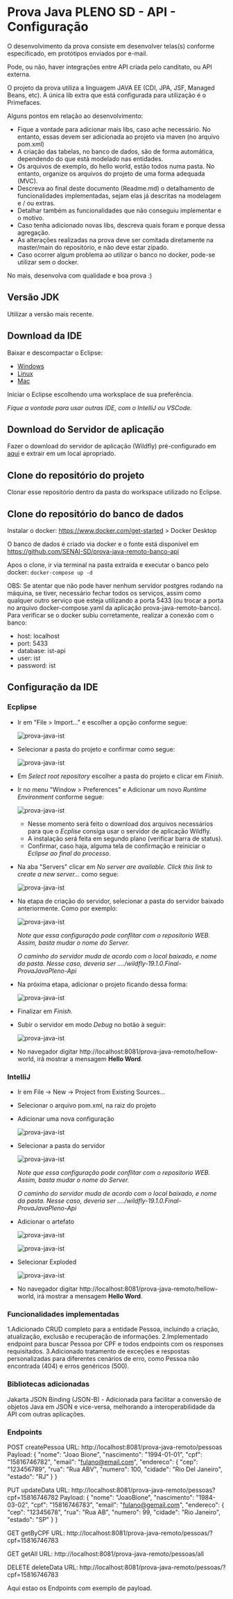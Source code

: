 # Prova Java PLENO SD - API - Configuração

O desenvolvimento da prova consiste em desenvolver telas(s) conforme especificado, em protótipos enviados por e-mail.

Pode, ou não, haver integrações entre API criada pelo canditato, ou API externa. 

O projeto da prova utiliza a linguagem JAVA EE (CDI, JPA, JSF, Managed Beans, etc).
A única lib extra que está configurada para utilização é o Primefaces.

Alguns pontos em relação ao desenvolvimento: 
- Fique a vontade para adicionar mais libs, caso ache necessário. No entanto, essas devem ser adicionada ao projeto via maven (no arquivo pom.xml)
- A criação das tabelas, no banco de dados, são de forma automática, dependendo do que está modelado nas entidades. 
- Os arquivos de exemplo, do hello world, estão todos numa pasta. No entanto, organize os arquivos do projeto de uma forma adequada (MVC).
- Descreva ao final deste documento (Readme.md) o detalhamento de funcionalidades implementadas, sejam elas já descritas na modelagem e / ou extras.
- Detalhar também as funcionalidades que não conseguiu implementar e o motivo.
- Caso tenha adicionado novas libs, descreva quais foram e porque dessa agregação.
- As alterações realizadas na prova deve ser comitada diretamente na master/main do repositório, e não deve estar zipado.
- Caso ocorrer algum problema ao utilizar o banco no docker, pode-se utilizar sem o docker.

No mais, desenvolva com qualidade e boa prova :)
## Versão JDK

Utilizar a versão mais recente.

## Download da IDE

Baixar e descompactar o Eclipse:

- [Windows][eclipse-windows]
- [Linux][eclipse-linux]
- [Mac][eclipse-mac]

Iniciar o Eclipse escolhendo uma worksplace de sua preferência.

*Fique a vontade para usar outras IDE, com o IntelliJ ou VSCode.*

## Download do Servidor de aplicação 

Fazer o download do servidor de aplicação (Wildfly) pré-configurado em [aqui][wildfly-link] e extrair em um local apropriado.

## Clone do repositório do projeto

Clonar esse repositório dentro da pasta do workspace utilizado no Eclipse.

## Clone do repositório do banco de dados

Instalar o docker: https://www.docker.com/get-started > Docker Desktop

O banco de dados é criado via docker e o fonte está disponível em https://github.com/SENAI-SD/prova-java-remoto-banco-api

Apos o clone, ir via terminal na pasta extraida e executar o banco pelo docker: `docker-compose up -d`

OBS: Se atentar que não pode haver nenhum servidor postgres rodando na máquina, se tiver, necessário fechar todos os serviços, assim como
qualquer outro serviço que esteja utilizando a porta 5433 (ou trocar a porta no arquivo docker-compose.yaml da aplicação prova-java-remoto-banco). Para verificar se o docker subiu corretamente, realizar a conexão com o banco:
- host: localhost
- port: 5433
- database: ist-api
- user: ist
- password: ist

## Configuração da IDE

### Ecplipse

- Ir em "File > Import..." e escolher a opção conforme segue:

  ![prova-java-ist](src/main/resources/img/app-starter/import-project.png)

- Selecionar a pasta do projeto e confirmar como segue:

  ![prova-java-ist](src/main/resources/img/app-starter/import-project-confirmation.png)

- Em *Select root repository* escolher a pasta do projeto e clicar em *Finish*.
- Ir no menu "Window > Preferences" e Adicionar um novo *Runtime Environment* conforme segue:

  ![prova-java-ist](src/main/resources/img/app-starter/new-server-environment.png)

  - Nesse momento será feito o download dos arquivos necessários para que o *Ecplise* consiga usar o servidor de aplicação Wildfly.
  - A instalação será feita em segundo plano (verificar barra de status).
  - Confirmar, caso haja, alguma tela de confirmação e reiniciar o *Eclipse ao final do processo*.

- Na aba "Servers" clicar em *No server are available. Click this link to create a new server...* como segue:

  ![prova-java-ist](src/main/resources/img/app-starter/new-server.png)

- Na etapa de criação do servidor, selecionar a pasta do servidor baixado anteriormente. Como por exemplo:

  ![prova-java-ist](src/main/resources/img/app-starter/new-server-location.png)

  *Note que essa configuração pode conflitar com o repositorio WEB. Assim, basta mudar o nome do Server.*

  *O caminho do servidor muda de acordo com o local baixado, e nome da pasta. Nesse caso, deveria ser ..../wildfly-19.1.0.Final-ProvaJavaPleno-Api*
  
- Na próxima etapa, adicionar o projeto ficando dessa forma:
  
  ![prova-java-ist](src/main/resources/img/app-starter/adding-project-build.png)

- Finalizar em *Finish*.

- Subir o servidor em modo *Debug* no botão à seguir:

  ![prova-java-ist](src/main/resources/img/app-starter/server-start.png)

- No navegador digitar http://localhost:8081/prova-java-remoto/hellow-world, irá mostrar a mensagem **Hello Word**.

### IntelliJ

- Ir em File -> New -> Project from Existing Sources...

- Selecionar o arquivo pom.xml, na raiz do projeto

- Adicionar uma nova configuração

  ![prova-java-ist](src/main/resources/img/app-starter/intellij-add-configuration.png)

- Selecionar a pasta do servidor

  ![prova-java-ist](src/main/resources/img/app-starter/intellij-select-server.png)

  *Note que essa configuração pode conflitar com o repositorio WEB. Assim, basta mudar o nome do Server.*

  *O caminho do servidor muda de acordo com o local baixado, e nome da pasta. Nesse caso, deveria ser ..../wildfly-19.1.0.Final-ProvaJavaPleno-Api*

- Adicionar o artefato

  ![prova-java-ist](src/main/resources/img/app-starter/intellij-add-artifact.png)

  ![prova-java-ist](src/main/resources/img/app-starter/intellij-select-artifact.png)

- Selecionar Exploded

  ![prova-java-ist](src/main/resources/img/app-starter/intellij-debug.png)

- No navegador digitar http://localhost:8081/prova-java-remoto/hellow-world, irá mostrar a mensagem **Hello Word**.

### Funcionalidades implementadas

1.Adicionado CRUD completo para a entidade Pessoa, incluindo a criação, atualização, exclusão e recuperação de informações.
2.Implementado endpoint para buscar Pessoa por CPF e todos endpoints com os responses requisitados.
3.Adicionado tratamento de exceções e respostas personalizadas para diferentes cenários de erro, como Pessoa não encontrada (404) e erros genéricos (500).

### Bibliotecas adicionadas
Jakarta JSON Binding (JSON-B) - Adicionada para facilitar a conversão de objetos Java em JSON e vice-versa, melhorando a interoperabilidade da API com outras aplicações.

### Endpoints

POST createPessoa
URL: http://localhost:8081/prova-java-remoto/pessoas
Payload:
{
"nome": "Joao Bione",
"nascimento": "1994-01-01",
"cpf": "15816746782",
"email": "fulano@email.com",
"endereco": {
"cep": "123456789",
"rua": "Rua ABV",
"numero": 100,
"cidade": "Rio Del Janeiro",
"estado": "RJ"
}
}

PUT updateData
URL: http://localhost:8081/prova-java-remoto/pessoas?cpf=15816746782
Payload:
{
"nome": "JoaoBione",
"nascimento": "1984-03-02",
"cpf": "15816746783",
"email": "fulano@gemail.com",
"endereco": {
"cep": "12345678",
"rua": "Rua AB",
"numero": 99,
"cidade": "Rio Janeiro",
"estado": "SP"
}
}

GET getByCPF
URL: http://localhost:8081/prova-java-remoto/pessoas/?cpf=15816746783

GET getAll
URL: http://localhost:8081/prova-java-remoto/pessoas/all

DELETE deleteData
URL: http://localhost:8081/prova-java-remoto/pessoas/?cpf=15816746783

Aqui estao os Endpoints com exemplo de payload.

[eclipse-windows]: https://www.eclipse.org/downloads/download.php?file=/technology/epp/downloads/release/2020-03/R/eclipse-jee-2020-03-R-incubation-win32-x86_64.zip

[eclipse-linux]: https://www.eclipse.org/downloads/download.php?file=/technology/epp/downloads/release/2020-03/R/eclipse-jee-2020-03-R-incubation-linux-gtk-x86_64.tar.gz

[eclipse-mac]: https://www.eclipse.org/downloads/download.php?file=/technology/epp/downloads/release/2020-03/R/eclipse-jee-2020-03-R-incubation-macosx-cocoa-x86_64.dmg

[wildfly-link]: https://drive.google.com/file/d/1eQJ22OhbX0MAHQRdftBjyQbrPlocGqSo/view?usp=sharing

